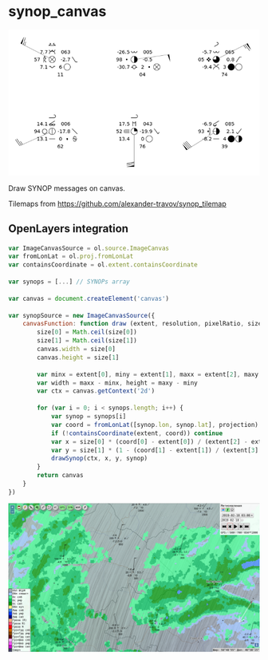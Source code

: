 # synop\_canvas

![SYNOP example](example.png)

Draw SYNOP messages on canvas.

Tilemaps from https://github.com/alexander-travov/synop_tilemap

## OpenLayers integration

``` javascript
var ImageCanvasSource = ol.source.ImageCanvas
var fromLonLat = ol.proj.fromLonLat
var containsCoordinate = ol.extent.containsCoordinate

var synops = [...] // SYNOPs array

var canvas = document.createElement('canvas')

var synopSource = new ImageCanvasSource({
    canvasFunction: function draw (extent, resolution, pixelRatio, size, projection) {
        size[0] = Math.ceil(size[0])
        size[1] = Math.ceil(size[1])
        canvas.width = size[0]
        canvas.height = size[1]
    
        var minx = extent[0], miny = extent[1], maxx = extent[2], maxy = extent[3]
        var width = maxx - minx, height = maxy - miny
        var ctx = canvas.getContext('2d')
    
        for (var i = 0; i < synops.length; i++) {
            var synop = synops[i]
            var coord = fromLonLat([synop.lon, synop.lat], projection)
            if (!containsCoordinate(extent, coord)) continue
            var x = size[0] * (coord[0] - extent[0]) / (extent[2] - extent[0])
            var y = size[1] * (1 - (coord[1] - extent[1]) / (extent[3] - extent[1]))
            drawSynop(ctx, x, y, synop)
        }
        return canvas
    }
})
```

![meteorad screenshot](screenshot.png)
